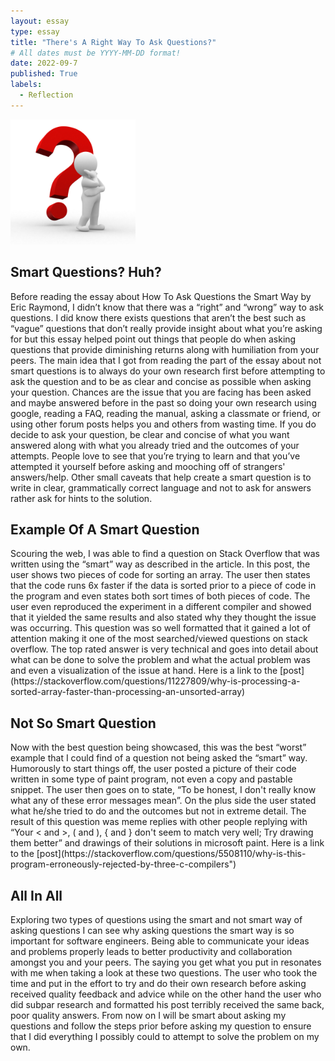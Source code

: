 ```yaml
---
layout: essay
type: essay
title: "There's A Right Way To Ask Questions?"
# All dates must be YYYY-MM-DD format!
date: 2022-09-7
published: True
labels:
  - Reflection
---
```

<img width="200px" class="rounded float-start pe-4" src="../img/Question.jpg">
<h2 id="Smart Questions? Huh?">Smart Questions? Huh?</h2>
Before reading the essay about How To Ask Questions the Smart Way by Eric Raymond, I didn’t know that there was a “right” and “wrong” way to ask questions. I did know there exists questions that aren’t the best such as “vague” questions that don’t really provide insight about what you’re asking for but this essay helped point out things that people do when asking questions that provide diminishing returns along with humiliation from your peers. The main idea that I got from reading the part of the essay about not smart questions is to always do your own research first before attempting to ask the question and to be as clear and concise as possible when asking your question. Chances are the issue that you are facing has been asked and maybe answered before in the past so doing your own research using google, reading a FAQ, reading the manual, asking a classmate or friend, or using other forum posts helps you and others from wasting time. If you do decide to ask your question, be clear and concise of what you want answered along with what you already tried and the outcomes of your attempts. People love to see that you’re trying to learn and that you’ve attempted it yourself before asking and mooching off of strangers' answers/help. Other small caveats that help create a smart question is to write in clear, grammatically correct language and not to ask for answers rather ask for hints to the solution.
<h2 id="Example Of A Smart Question">Example Of A Smart Question</h2>
Scouring the web, I was able to find a question on Stack Overflow that was written using the “smart” way as described in the article. In this post, the user shows two pieces of code for sorting an array. The user then states that the code runs 6x faster if the data is sorted prior to a piece of code in the program and even states both sort times of both pieces of code. The user even reproduced the experiment in a different compiler and showed that it yielded the same results and also stated why they thought the issue was occurring. This question was so well formatted that it gained a lot of attention making it one of the most searched/viewed questions on stack overflow. The top rated answer is very technical and goes into detail about what can be done to solve the problem and what the actual problem was and even a visualization of the issue at hand. 
Here is a link to the [post](https://stackoverflow.com/questions/11227809/why-is-processing-a-sorted-array-faster-than-processing-an-unsorted-array) 
<h2 id="Not So Smart Question">Not So Smart Question</h2> 
Now with the best question being showcased, this was the best “worst” example that I could find of a question not being asked the “smart” way. Humorously to start things off, the user posted a picture of their code written in some type of paint program, not even a copy and pastable snippet. The user then goes on to state, “To be honest, I don't really know what any of these error messages mean”. On the plus side the user stated what he/she tried to do and the outcomes but not in extreme detail. The result of this question was meme replies with other people replying with “Your < and >, ( and ), { and } don't seem to match very well; Try drawing them better” and drawings of their solutions in microsoft paint.
Here is a link to the [post](https://stackoverflow.com/questions/5508110/why-is-this-program-erroneously-rejected-by-three-c-compilers") 
<h2 id="All In All">All In All</h2>
Exploring two types of questions using the smart and not smart way of asking questions I can see why asking questions the smart way is so important for software engineers. Being able to communicate your ideas and problems properly leads to better productivity and collaboration amongst you and your peers. The saying you get what you put in resonates with me when taking a look at these two questions. The user who took the time and put in the effort to try and do their own research before asking received quality feedback and advice while on the other hand the user who did subpar research and formatted his post terribly received the same back, poor quality answers. From now on I will be smart about asking my questions and follow the steps prior before asking my question to ensure that I did everything I possibly could to attempt to solve the problem on my own.

